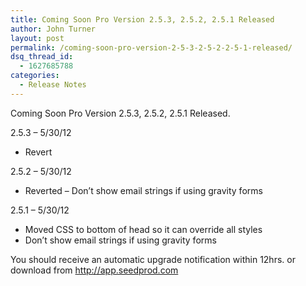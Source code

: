 ```yaml
---
title: Coming Soon Pro Version 2.5.3, 2.5.2, 2.5.1 Released
author: John Turner
layout: post
permalink: /coming-soon-pro-version-2-5-3-2-5-2-2-5-1-released/
dsq_thread_id:
  - 1627685788
categories:
  - Release Notes
---
```

Coming Soon Pro Version 2.5.3, 2.5.2, 2.5.1 Released.

2.5.3 &#8211; 5/30/12

  * Revert

2.5.2 &#8211; 5/30/12

  * Reverted &#8211; Don&#8217;t show email strings if using gravity forms

2.5.1 &#8211; 5/30/12

  * Moved CSS to bottom of head so it can override all styles
  * Don&#8217;t show email strings if using gravity forms

You should receive an automatic upgrade notification within 12hrs. or download from <a href="http://app.seedprod.com" target="_blank">http://app.seedprod.com</a>